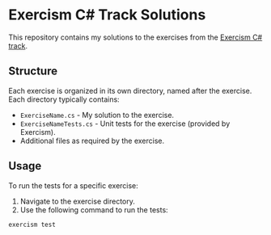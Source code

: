 # Exercism C# Track Solutions

This repository contains my solutions to the exercises from the [Exercism C# track](https://exercism.org/tracks/csharp).

## Structure

Each exercise is organized in its own directory, named after the exercise. Each directory typically contains:

- `ExerciseName.cs` - My solution to the exercise.
- `ExerciseNameTests.cs` - Unit tests for the exercise (provided by Exercism).
- Additional files as required by the exercise.

## Usage

To run the tests for a specific exercise:

1. Navigate to the exercise directory.
2. Use the following command to run the tests:

```bash
exercism test
